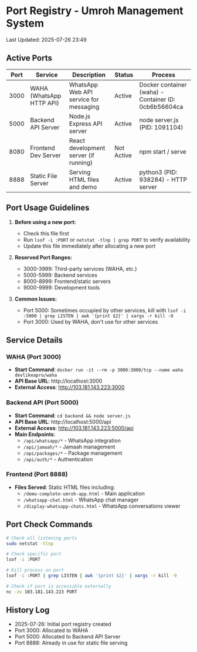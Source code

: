 # Port Registry - Umroh Management System

Last Updated: 2025-07-26 23:49

## Active Ports

| Port | Service | Description | Status | Process |
|------|---------|-------------|--------|---------|
| 3000 | WAHA (WhatsApp HTTP API) | WhatsApp Web API service for messaging | Active | Docker container (waha) - Container ID: 0cb6b56604ca |
| 5000 | Backend API Server | Node.js Express API server | Active | node server.js (PID: 1091104) |
| 8080 | Frontend Dev Server | React development server (if running) | Not Active | npm start / serve |
| 8888 | Static File Server | Serving HTML files and demo | Active | python3 (PID: 938284) - HTTP server |

## Port Usage Guidelines

1. **Before using a new port:**
   - Check this file first
   - Run `lsof -i :PORT` or `netstat -tlnp | grep PORT` to verify availability
   - Update this file immediately after allocating a new port

2. **Reserved Port Ranges:**
   - 3000-3999: Third-party services (WAHA, etc.)
   - 5000-5999: Backend services
   - 8000-8999: Frontend/static servers
   - 9000-9999: Development tools

3. **Common Issues:**
   - Port 5000: Sometimes occupied by other services, kill with `lsof -i :5000 | grep LISTEN | awk '{print $2}' | xargs -r kill -9`
   - Port 3000: Used by WAHA, don't use for other services

## Service Details

### WAHA (Port 3000)
- **Start Command**: `docker run -it --rm -p 3000:3000/tcp --name waha devlikeapro/waha`
- **API Base URL**: http://localhost:3000
- **External Access**: http://103.181.143.223:3000

### Backend API (Port 5000)
- **Start Command**: `cd backend && node server.js`
- **API Base URL**: http://localhost:5000/api
- **External Access**: http://103.181.143.223:5000/api
- **Main Endpoints**:
  - `/api/whatsapp/*` - WhatsApp integration
  - `/api/jamaah/*` - Jamaah management
  - `/api/packages/*` - Package management
  - `/api/auth/*` - Authentication

### Frontend (Port 8888)
- **Files Served**: Static HTML files including:
  - `/demo-complete-umroh-app.html` - Main application
  - `/whatsapp-chat.html` - WhatsApp chat manager
  - `/display-whatsapp-chats.html` - WhatsApp conversations viewer

## Port Check Commands

```bash
# Check all listening ports
sudo netstat -tlnp

# Check specific port
lsof -i :PORT

# Kill process on port
lsof -i :PORT | grep LISTEN | awk '{print $2}' | xargs -r kill -9

# Check if port is accessible externally
nc -zv 103.181.143.223 PORT
```

## History Log

- 2025-07-26: Initial port registry created
- Port 3000: Allocated to WAHA
- Port 5000: Allocated to Backend API Server
- Port 8888: Already in use for static file serving